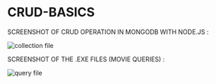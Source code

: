 # CRUD-BASICS

SCREENSHOT OF CRUD OPERATION IN MONGODB WITH NODE.JS :

![collection file](https://github.com/Fatimah019/mongodb-basics/tree/crud-basics/images/movieCollection.png)

SCREENSHOT OF THE .EXE FILES (MOVIE QUERIES) :

![query file](https://github.com/Fatimah019/mongodb-basics/tree/crud-basics/images/movieQueries.png) 


